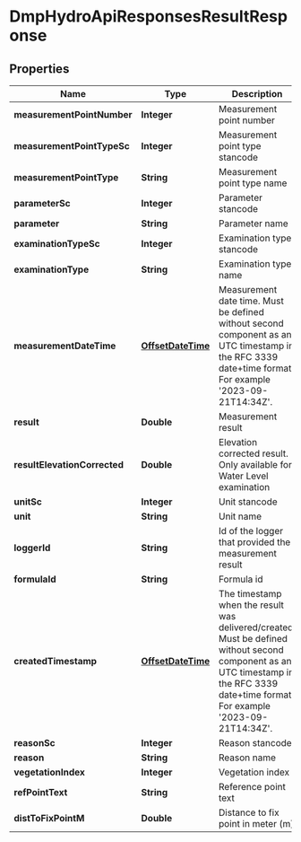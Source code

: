 # DmpHydroApiResponsesResultResponse

## Properties
Name | Type | Description | Notes
------------ | ------------- | ------------- | -------------
**measurementPointNumber** | **Integer** | Measurement point number |  [optional]
**measurementPointTypeSc** | **Integer** | Measurement point type stancode |  [optional]
**measurementPointType** | **String** | Measurement point type name |  [optional]
**parameterSc** | **Integer** | Parameter stancode |  [optional]
**parameter** | **String** | Parameter name |  [optional]
**examinationTypeSc** | **Integer** | Examination type stancode |  [optional]
**examinationType** | **String** | Examination type name |  [optional]
**measurementDateTime** | [**OffsetDateTime**](Date.md) | Measurement date time. Must be defined without second component as an UTC timestamp in the RFC 3339 date+time format. For example &#x27;2023-09-21T14:34Z&#x27;. |  [optional]
**result** | **Double** | Measurement result |  [optional]
**resultElevationCorrected** | **Double** | Elevation corrected result. Only available for Water Level examination |  [optional]
**unitSc** | **Integer** | Unit stancode |  [optional]
**unit** | **String** | Unit name |  [optional]
**loggerId** | **String** | Id of the logger that provided the measurement result |  [optional]
**formulaId** | **String** | Formula id |  [optional]
**createdTimestamp** | [**OffsetDateTime**](Date.md) | The timestamp when the result was delivered/created. Must be defined without second component as an UTC timestamp in the RFC 3339 date+time format. For example &#x27;2023-09-21T14:34Z&#x27;. |  [optional]
**reasonSc** | **Integer** | Reason stancode |  [optional]
**reason** | **String** | Reason name |  [optional]
**vegetationIndex** | **Integer** | Vegetation index |  [optional]
**refPointText** | **String** | Reference point text |  [optional]
**distToFixPointM** | **Double** | Distance to fix point in meter (m) |  [optional]
